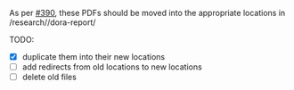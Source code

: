 As per [#390](https://github.com/dora-team/dora.dev/issues/390), these PDFs should be moved into the appropriate locations in /research/<year>/dora-report/

TODO:
- [x] duplicate them into their new locations
- [ ] add redirects from old locations to new locations
- [ ] delete old files